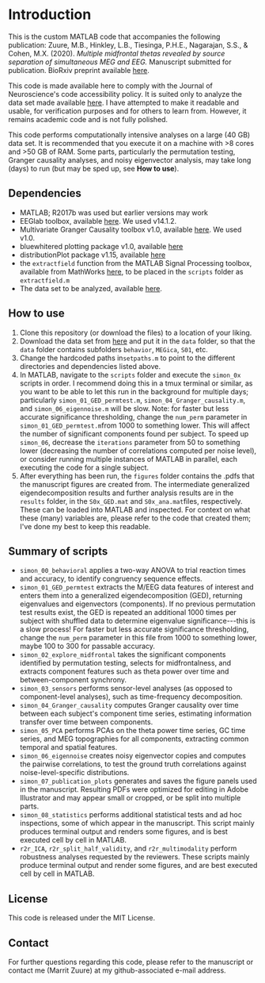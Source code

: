 # Introduction
This is the custom MATLAB code that accompanies the following publication:
Zuure, M.B., Hinkley, L.B., Tiesinga, P.H.E., Nagarajan, S.S., & Cohen, M.X. (2020). _Multiple midfrontal thetas revealed by source separation of simultaneous MEG and EEG._  Manuscript submitted for publication.
BioRxiv preprint available [here](https://www.biorxiv.org/content/10.1101/2020.03.11.987040v1).

This code is made available here to comply with the Journal of Neuroscience's code accessibility policy. It is suited only to analyze the data set made available [here](https://data.donders.ru.nl/). I have attempted to make it readable and usable, for verification purposes and for others to learn from. However, it remains academic code and is not fully polished.

This code performs computationally intensive analyses on a large (40 GB) data set. It is recommended that you execute it on a machine with >8 cores and >50 GB of RAM. Some parts, particularly the permutation testing, Granger causality analyses, and noisy eigenvector analysis, may take long (days) to run (but may be sped up, see **How to use**).

## Dependencies
- MATLAB; R2017b was used but earlier versions may work
- EEGlab toolbox, available [here](https://sccn.ucsd.edu/eeglab/index.php). We used v14.1.2.
- Multivariate Granger Causality toolbox v1.0, available [here](http://www.sussex.ac.uk/sackler/mvgc/). We used v1.0.
- bluewhitered plotting package v1.0, available [here](https://nl.mathworks.com/matlabcentral/fileexchange/4058-bluewhitered)
- distributionPlot package v1.15, available [here](https://nl.mathworks.com/matlabcentral/fileexchange/23661-violin-plots-for-plotting-multiple-distributions-distributionplot-m)
 - the `extractfield` function from the MATLAB Signal Processing toolbox, available from MathWorks [here](https://www.mathworks.com/matlabcentral/mlc-downloads/downloads/submissions/53545/versions/6/previews/tools/extractfield.m/index.html), to be placed in the `scripts` folder as `extractfield.m`
 - The data set to be analyzed, available [here](https://data.donders.ru.nl/).

## How to use

 1. Clone this repository (or download the files) to a location of your liking. 
 2. Download the data set from [here](https://data.donders.ru.nl/) and put it in the `data` folder, so that the `data` folder contains subfolders `behavior`, `MEGica`, `S01`, etc. 
 3. Change the hardcoded paths in`setpaths.m` to point to the different directories and dependencies listed above.
 4. In MATLAB, navigate to the `scripts` folder and execute the `simon_0x` scripts in order. I recommend doing this in a tmux terminal or similar, as you want to be able to let this run in the background for multiple days; particularly `simon_01_GED_permtest.m`, `simon_04_Granger_causality.m`, and `simon_06_eigennoise.m` will be slow. Note: for faster but less accurate significance thresholding, change the `num_perm` parameter in `simon_01_GED_permtest.m`from 1000 to something lower. This will affect the number of significant components found per subject. To speed up `simon_06`, decrease the `iterations` parameter from 50 to something lower (decreasing the number of correlations computed per noise level), or consider running multiple instances of MATLAB in parallel, each executing the code for a single subject.
 5. After everything has been run, the `figures` folder contains the .pdfs that the manuscript figures are created from. The intermediate generalized eigendecomposition results and further analysis results are in the `results` folder, in the `S0x_GED.mat` and `S0x_ana.mat`files, respectively. These can be loaded into MATLAB and inspected. For context on what these (many) variables are, please refer to the code that created them; I've done my best to keep this readable.

## Summary of scripts

* `simon_00_behavioral` applies a two-way ANOVA to trial reaction times and accuracy, to identify congruency sequence effects.
* `simon_01_GED_permtest` extracts the M/EEG data features of interest and enters them into a generalized eigendecomposition (GED), returning eigenvalues and eigenvectors (components). If no previous permutation test results exist, the GED is repeated an additional 1000 times per subject with shuffled data to determine eigenvalue significance---this is a slow process! For faster but less accurate significance thresholding, change the `num_perm` parameter in this file from 1000 to something lower, maybe 100 to 300 for passable accuracy.
* `simon_02_explore_midfrontal` takes the significant components identified by permutation testing, selects for midfrontalness, and extracts component features such as theta power over time and between-component synchrony.
* `simon_03_sensors` performs sensor-level analyses (as opposed to component-level analyses), such as time-frequency decomposition.
* `simon_04_Granger_causality` computes Granger causality over time between each subject's component time series, estimating information transfer over time between components.
* `simon_05_PCA` performs PCAs on the theta power time series, GC time series, and MEG topographies for all components, extracting common temporal and spatial features.
* `simon_06_eigennoise` creates noisy eigenvector copies and computes the pairwise correlations, to test the ground truth correlations against noise-level-specific distributions.
* `simon_07_publication_plots` generates and saves the figure panels used in the manuscript. Resulting PDFs were optimized for editing in Adobe Illustrator and may appear small or cropped, or be split into multiple parts.
* `simon_08_statistics` performs additional statistical tests and ad hoc inspections, some of which appear in the manuscript. This script mainly produces terminal output and renders some figures, and is best executed cell by cell in MATLAB.
* `r2r_ICA`, `r2r_split_half_validity`, and `r2r_multimodality` perform robustness analyses requested by the reviewers. These scripts mainly produce terminal output and render some figures, and are best executed cell by cell in MATLAB.

## License
This code is released under the MIT License.

## Contact
For further questions regarding this code, please refer to the manuscript or contact me (Marrit Zuure) at my github-associated e-mail address.
